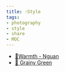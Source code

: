 ```yaml
---
title: ☝Style
tags:
- photography
- style
- share
- MOC
---
```


* [🌅Warmth - Nguan](photography/aesthetic/Style/Warmth_by_Nguan.md)
* [📗 Grainy Green](photography/aesthetic/Style/Grainy_Green.md)
